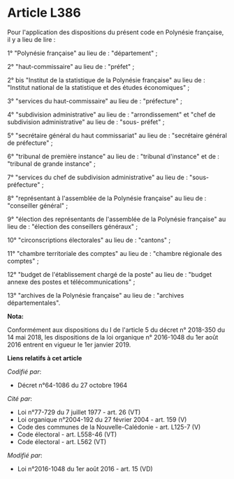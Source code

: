 # Article L386

Pour l'application des dispositions du présent code en Polynésie française, il y a lieu de lire :

1° "Polynésie française" au lieu de : "département" ;

2° "haut-commissaire" au lieu de : "préfet" ;

2° bis "Institut de la statistique de la Polynésie française" au lieu de : "Institut national de la statistique et des études
économiques" ;  

3° "services du haut-commissaire" au lieu de : "préfecture" ;

4° "subdivision administrative" au lieu de : "arrondissement" et "chef de subdivision administrative" au lieu de : "sous-
préfet" ;

5° "secrétaire général du haut commissariat" au lieu de : "secrétaire général de préfecture" ;

6° "tribunal de première instance" au lieu de : "tribunal d'instance" et de : "tribunal de grande instance" ;

7° "services du chef de subdivision administrative" au lieu de : "sous-préfecture" ;

8° "représentant à l'assemblée de la Polynésie française" au lieu de : "conseiller général" ;

9° "élection des représentants de l'assemblée de la Polynésie française" au lieu de : "élection des conseillers généraux" ;

10° "circonscriptions électorales" au lieu de : "cantons" ;

11° "chambre territoriale des comptes" au lieu de : "chambre régionale des comptes" ;

12° "budget de l'établissement chargé de la poste" au lieu de : "budget annexe des postes et télécommunications" ;

13° "archives de la Polynésie française" au lieu de : "archives départementales".

**Nota:**

Conformément aux dispositions du I de l'article 5 du décret n° 2018-350 du 14 mai 2018, les dispositions de la loi organique
n° 2016-1048 du 1er août 2016 entrent en vigueur le 1er janvier 2019.

**Liens relatifs à cet article**

_Codifié par_:

  - Décret n°64-1086 du 27 octobre 1964

_Cité par_:

  - Loi n°77-729 du 7 juillet 1977 - art. 26 (VT)
  - Loi organique n°2004-192 du 27 février 2004 - art. 159 (V)
  - Code des communes de la Nouvelle-Calédonie - art. L125-7 (V)
  - Code électoral - art. L558-46 (VT)
  - Code électoral - art. L562 (VT)

_Modifié par_:

  - Loi n°2016-1048 du 1er août 2016 - art. 15 (VD)
